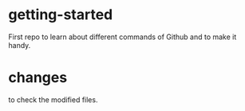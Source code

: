 # getting-started
First repo to learn about different commands of Github and to make it handy.
# changes
to check the modified files.